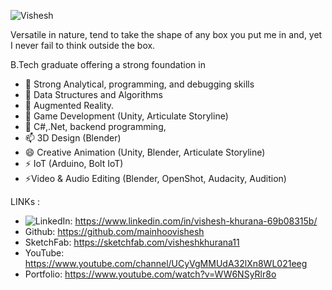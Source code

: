 ![Vishesh](https://github.com/mainhoovishesh/mainhoovishesh/blob/main/header.png)

Versatile in nature, tend to take the shape of any box you put me in and, yet I never fail to think outside the box.

B.Tech graduate offering a strong foundation in



- 🔭 Strong Analytical, programming, and debugging skills
- 🌱 Data Structures and Algorithms
- 👯 Augmented Reality.
- 🤔 Game Development (Unity, Articulate Storyline)
- 💬 C#,.Net, backend programming,
- 📫 3D Design (Blender)
- 😄 Creative Animation (Unity, Blender, Articulate Storyline)
- ⚡ IoT (Arduino, Bolt IoT)
- ⚡Video & Audio Editing (Blender, OpenShot, Audacity, Audition)

LINKs :
- ![LinkedIn](https://www.google.com/url?sa=i&url=https%3A%2F%2Fwww.flaticon.com%2Ffree-icon%2Flinkedin_174857&psig=AOvVaw1obBKK6lxN4GJ9VJFhEYv4&ust=1643735402412000&source=images&cd=vfe&ved=0CAsQjRxqFwoTCICvkNi93PUCFQAAAAAdAAAAABAD): https://www.linkedin.com/in/vishesh-khurana-69b08315b/ 
- Github: https://github.com/mainhoovishesh
- SketchFab: https://sketchfab.com/visheshkhurana11
- YouTube: https://www.youtube.com/channel/UCyVgMMUdA32lXn8WL021eeg
- Portfolio: https://www.youtube.com/watch?v=WW6NSyRlr8o